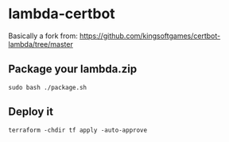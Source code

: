 ﻿# lambda-certbot

Basically a fork from: https://github.com/kingsoftgames/certbot-lambda/tree/master


## Package your lambda.zip
```
sudo bash ./package.sh 
```

## Deploy it
```
terraform -chdir tf apply -auto-approve
```
